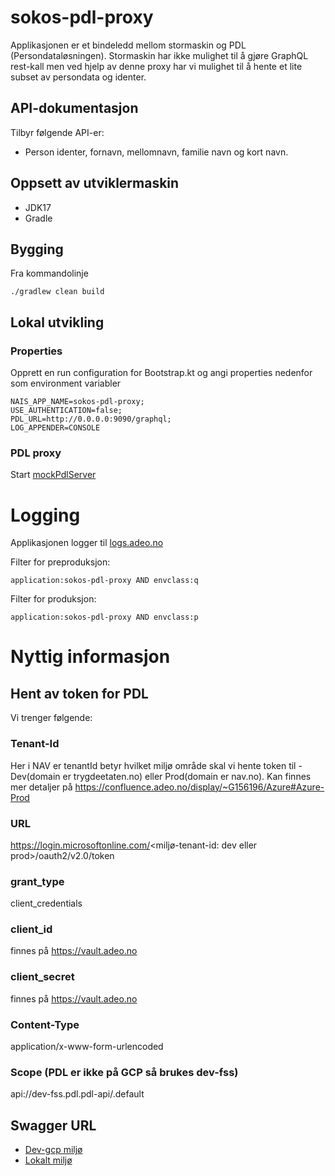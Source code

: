 # sokos-pdl-proxy

Applikasjonen er et bindeledd mellom stormaskin og PDL (Persondataløsningen).
Stormaskin har ikke mulighet til å gjøre GraphQL rest-kall men ved hjelp av denne proxy har vi mulighet 
til å hente et lite subset av persondata og identer.

## API-dokumentasjon
Tilbyr følgende API-er:
- Person identer, fornavn, mellomnavn, familie navn og kort navn.

## Oppsett av utviklermaskin
- JDK17
- Gradle

## Bygging
Fra kommandolinje
```
./gradlew clean build
```

## Lokal utvikling

### Properties
Opprett en run configuration for Bootstrap.kt og angi properties nedenfor som environment variabler

```properties
NAIS_APP_NAME=sokos-pdl-proxy;
USE_AUTHENTICATION=false;
PDL_URL=http://0.0.0.0:9090/graphql;
LOG_APPENDER=CONSOLE
```

### PDL proxy
Start [mockPdlServer](src/test/kotlin/devtools/mockPdlServer.kt)

# Logging

Applikasjonen logger til [logs.adeo.no](logs.adeo.no)

Filter for preproduksjon:

```
application:sokos-pdl-proxy AND envclass:q
```

Filter for produksjon:
```
application:sokos-pdl-proxy AND envclass:p
```

# Nyttig informasjon


## Hent av token for PDL
Vi trenger følgende:
### Tenant-Id
Her i NAV er tenantId betyr hvilket miljø område skal vi hente token til - Dev(domain er  trygdeetaten.no) eller Prod(domain er nav.no).
Kan finnes mer detaljer på https://confluence.adeo.no/display/~G156196/Azure#Azure-Prod
### URL
https://login.microsoftonline.com/<miljø-tenant-id: dev eller prod>/oauth2/v2.0/token
### grant_type
client_credentials
### client_id
finnes på https://vault.adeo.no
### client_secret
finnes på https://vault.adeo.no 
### Content-Type
application/x-www-form-urlencoded
### Scope (PDL er ikke på GCP så brukes dev-fss)
api://dev-fss.pdl.pdl-api/.default

## Swagger URL

- [Dev-gcp miljø](https://sokos-pdl-proxy.dev.intern.nav.no/person-proxy/api/v1/docs/#/)
- [Lokalt miljø](http://0.0.0.0:8080/person-proxy/api/v1/docs/)

